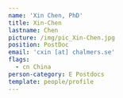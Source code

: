 ```yaml
---
name: 'Xin Chen, PhD'
title: Xin-Chen
lastname: Chen
picture: /img/pic_Xin-Chen.jpg
position: PostDoc
email: 'cxin [at] chalmers.se'
flags:
  - cn China
person-category: E Postdocs
template: people/profile
---
```


